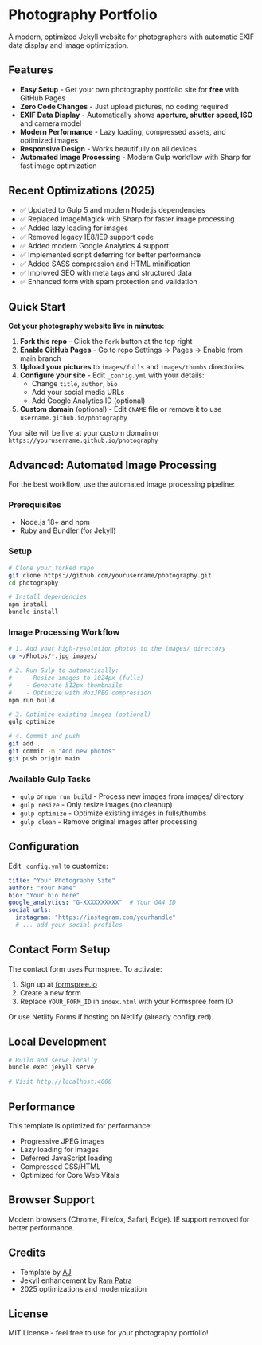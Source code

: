 # Photography Portfolio

A modern, optimized Jekyll website for photographers with automatic EXIF data display and image optimization.

## Features

- **Easy Setup** - Get your own photography portfolio site for __free__ with GitHub Pages
- **Zero Code Changes** - Just upload pictures, no coding required
- **EXIF Data Display** - Automatically shows __aperture, shutter speed, ISO__ and camera model
- **Modern Performance** - Lazy loading, compressed assets, and optimized images
- **Responsive Design** - Works beautifully on all devices
- **Automated Image Processing** - Modern Gulp workflow with Sharp for fast image optimization

## Recent Optimizations (2025)

- ✅ Updated to Gulp 5 and modern Node.js dependencies
- ✅ Replaced ImageMagick with Sharp for faster image processing
- ✅ Added lazy loading for images
- ✅ Removed legacy IE8/IE9 support code
- ✅ Added modern Google Analytics 4 support
- ✅ Implemented script deferring for better performance
- ✅ Added SASS compression and HTML minification
- ✅ Improved SEO with meta tags and structured data
- ✅ Enhanced form with spam protection and validation

## Quick Start

**Get your photography website live in minutes:**

1. **Fork this repo** - Click the `Fork` button at the top right
2. **Enable GitHub Pages** - Go to repo Settings → Pages → Enable from main branch
3. **Upload your pictures** to `images/fulls` and `images/thumbs` directories
4. **Configure your site** - Edit `_config.yml` with your details:
   - Change `title`, `author`, `bio`
   - Add your social media URLs
   - Add Google Analytics ID (optional)
5. **Custom domain** (optional) - Edit `CNAME` file or remove it to use `username.github.io/photography`

Your site will be live at your custom domain or `https://yourusername.github.io/photography`

## Advanced: Automated Image Processing

For the best workflow, use the automated image processing pipeline:

### Prerequisites

- Node.js 18+ and npm
- Ruby and Bundler (for Jekyll)

### Setup

```bash
# Clone your forked repo
git clone https://github.com/yourusername/photography.git
cd photography

# Install dependencies
npm install
bundle install
```

### Image Processing Workflow

```bash
# 1. Add your high-resolution photos to the images/ directory
cp ~/Photos/*.jpg images/

# 2. Run Gulp to automatically:
#    - Resize images to 1024px (fulls)
#    - Generate 512px thumbnails
#    - Optimize with MozJPEG compression
npm run build

# 3. Optimize existing images (optional)
gulp optimize

# 4. Commit and push
git add .
git commit -m "Add new photos"
git push origin main
```

### Available Gulp Tasks

- `gulp` or `npm run build` - Process new images from images/ directory
- `gulp resize` - Only resize images (no cleanup)
- `gulp optimize` - Optimize existing images in fulls/thumbs
- `gulp clean` - Remove original images after processing

## Configuration

Edit `_config.yml` to customize:

```yaml
title: "Your Photography Site"
author: "Your Name"
bio: "Your bio here"
google_analytics: "G-XXXXXXXXXX"  # Your GA4 ID
social_urls:
  instagram: "https://instagram.com/yourhandle"
  # ... add your social profiles
```

## Contact Form Setup

The contact form uses Formspree. To activate:

1. Sign up at [formspree.io](https://formspree.io)
2. Create a new form
3. Replace `YOUR_FORM_ID` in `index.html` with your Formspree form ID

Or use Netlify Forms if hosting on Netlify (already configured).

## Local Development

```bash
# Build and serve locally
bundle exec jekyll serve

# Visit http://localhost:4000
```

## Performance

This template is optimized for performance:

- Progressive JPEG images
- Lazy loading for images
- Deferred JavaScript loading
- Compressed CSS/HTML
- Optimized for Core Web Vitals

## Browser Support

Modern browsers (Chrome, Firefox, Safari, Edge). IE support removed for better performance.

## Credits

- Template by [AJ](https://twitter.com/ajlkn)
- Jekyll enhancement by [Ram Patra](https://github.com/ramswaroop)
- 2025 optimizations and modernization

## License

MIT License - feel free to use for your photography portfolio!



